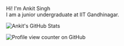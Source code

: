 Hi! I'm Ankit Singh<br>I am a junior undergraduate at IIT Gandhinagar.

![Ankit's GitHub Stats](https://github-readme-stats.vercel.app/api?username=AnkitS-21&show_icons=true&theme=radical) 

![Profile view counter on GitHub](https://komarev.com/ghpvc/?username=AnkitS-21)
